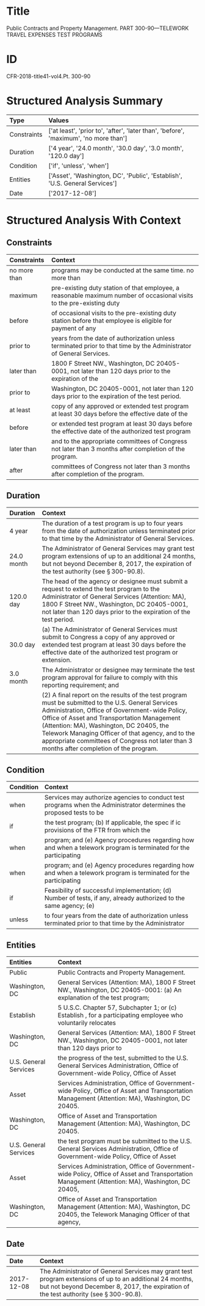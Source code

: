 # Title

 Public Contracts and Property Management. PART 300-90—TELEWORK TRAVEL EXPENSES TEST PROGRAMS


# ID

 CFR-2018-title41-vol4.Pt. 300-90


# Structured Analysis Summary

| Type        | Values                                                                               |
|:------------|:-------------------------------------------------------------------------------------|
| Constraints | ['at least', 'prior to', 'after', 'later than', 'before', 'maximum', 'no more than'] |
| Duration    | ['4 year', '24.0 month', '30.0 day', '3.0 month', '120.0 day']                       |
| Condition   | ['if', 'unless', 'when']                                                             |
| Entities    | ['Asset', 'Washington, DC', 'Public', 'Establish', 'U.S. General Services']          |
| Date        | ['2017-12-08']                                                                       |


# Structured Analysis With Context

 


## Constraints

| Constraints   | Context                                                                                                               |
|:--------------|:----------------------------------------------------------------------------------------------------------------------|
| no more than  | programs may be conducted at the same time. no more than                                                              |
| maximum       | pre-existing duty station of that employee, a reasonable maximum number of occasional visits to the pre-existing duty |
| before        | of occasional visits to the pre-existing duty station before that employee is eligible for payment of any             |
| prior to      | years from the date of authorization unless terminated prior to  that time by the Administrator of General Services.  |
| later than    | 1800 F Street NW., Washington, DC 20405-0001, not later than 120 days prior to the expiration of the                  |
| prior to      | Washington, DC 20405-0001, not later than 120 days prior to  the expiration of the test period.                       |
| at least      | copy of any approved or extended test program at least 30 days before the effective date of the                       |
| before        | or extended test program at least 30 days before the effective date of the authorized test program                    |
| later than    | and to the appropriate committees of Congress not later than  3 months after completion of the program.               |
| after         | committees of Congress not later than 3 months after  completion of the program.                                      |


## Duration

| Duration   | Context                                                                                                                                                                                                                                                                                                                                                                                                        |
|:-----------|:---------------------------------------------------------------------------------------------------------------------------------------------------------------------------------------------------------------------------------------------------------------------------------------------------------------------------------------------------------------------------------------------------------------|
| 4 year     | The duration of a test program is up to four years from the date of authorization unless terminated prior to that time by the Administrator of General Services.                                                                                                                                                                                                                                               |
| 24.0 month | The Administrator of General Services may grant test program extensions of up to an additional 24 months, but not beyond December 8, 2017, the expiration of the test authority (see &#167;&#8201;300-90.8).                                                                                                                                                                                                   |
| 120.0 day  | The head of the agency or designee must submit a request to extend the test program to the Administrator of General Services (Attention: MA), 1800 F Street NW., Washington, DC 20405-0001, not later than 120 days prior to the expiration of the test period.                                                                                                                                                |
| 30.0 day   | (a) The Administrator of General Services must submit to Congress a copy of any approved or extended test program at least 30 days before the effective date of the authorized test program or extension.                                                                                                                                                                                                      |
| 3.0 month  | The Administrator or designee may terminate the test program approval for failure to comply with this reporting requirement; and                                                                                                                                                                                                                                                                               |
|            |               (2) A final report on the results of the test program must be submitted to the U.S. General Services Administration, Office of Government-wide Policy, Office of Asset and Transportation Management (Attention: MA), Washington, DC 20405, the Telework Managing Officer of that agency, and to the appropriate committees of Congress not later than 3 months after completion of the program. |


## Condition

| Condition   | Context                                                                                                             |
|:------------|:--------------------------------------------------------------------------------------------------------------------|
| when        | Services may authorize agencies to conduct test programs when the Administrator determines the proposed tests to be |
| if          | the test program; (b) If applicable, the spec if ic provisions of the FTR from which the                            |
| when        | program; and (e) Agency procedures regarding how and when a telework program is terminated for the participating    |
| when        | program; and (e) Agency procedures regarding how and when a telework program is terminated for the participating    |
| if          | Feasibility of successful implementation; (d) Number of tests, if any, already authorized to the same agency; (e)   |
| unless      | to four years from the date of authorization unless terminated prior to that time by the Administrator              |


## Entities

| Entities              | Context                                                                                                                                          |
|:----------------------|:-------------------------------------------------------------------------------------------------------------------------------------------------|
| Public                | Public  Contracts and Property Management.                                                                                                       |
| Washington, DC        | General Services (Attention: MA), 1800 F Street NW., Washington, DC 20405-0001: (a) An explanation of the test program;                          |
| Establish             | 5 U.S.C. Chapter 57, Subchapter 1; or (c) Establish , for a participating employee who voluntarily relocates                                     |
| Washington, DC        | General Services (Attention: MA), 1800 F Street NW., Washington, DC 20405-0001, not later than 120 days prior to                                 |
| U.S. General Services | the progress of the test, submitted to the U.S. General Services Administration, Office of Government-wide Policy, Office of Asset               |
| Asset                 | Services Administration, Office of Government-wide Policy, Office of Asset  and Transportation Management (Attention: MA), Washington, DC 20405. |
| Washington, DC        | Office of Asset and Transportation Management (Attention: MA), Washington, DC  20405.                                                            |
| U.S. General Services | the test program must be submitted to the U.S. General Services Administration, Office of Government-wide Policy, Office of Asset                |
| Asset                 | Services Administration, Office of Government-wide Policy, Office of Asset and Transportation Management (Attention: MA), Washington, DC 20405,  |
| Washington, DC        | Office of Asset and Transportation Management (Attention: MA), Washington, DC 20405, the Telework Managing Officer of that agency,               |


## Date

| Date       | Context                                                                                                                                                                                                      |
|:-----------|:-------------------------------------------------------------------------------------------------------------------------------------------------------------------------------------------------------------|
| 2017-12-08 | The Administrator of General Services may grant test program extensions of up to an additional 24 months, but not beyond December 8, 2017, the expiration of the test authority (see &#167;&#8201;300-90.8). |


